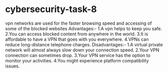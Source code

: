 # cybersecurity-task-8
vpn networks are used for the faster browsing speed and accessing of some of the blocked websites 
Advantages:-
1.A vpn helps to keep you safe.
2.You can access blocked content from anywhere in the world.
3.It is affordable to have a VPN that goes with you everywhere.
4.VPNs can reduce long-distance telephone charges.
Disadvantages:-
1.A virtual private network will almost always slow down your connection speed.
2.Your VPN connection can sometimes drop.
3.Your VPN service has the option to monitor your activities.
4.You might experience platform compatibility issues.
